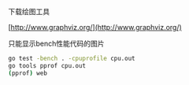 下载绘图工具

[http://www.graphviz.org/](http://www.graphviz.org/)

只能显示bench性能代码的图片

```bash
go test -bench . -cpuprofile cpu.out
go tools pprof cpu.out
(pprof) web
```